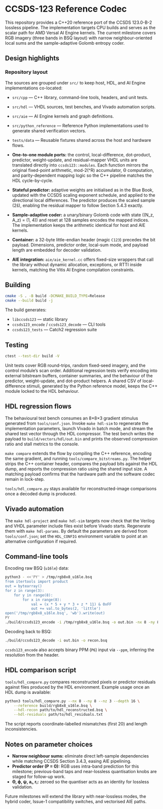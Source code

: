 # CCSDS-123 Reference Codec

This repository provides a C++20 reference port of the CCSDS 123.0-B-2 lossless
pipeline. The implementation targets CPU builds and serves as the scalar path for
AMD Versal AI Engine kernels. The current milestone covers RGB imagery (three bands
in BSQ layout) with narrow neighbour-oriented local sums and the sample-adaptive
Golomb entropy coder.

## Design highlights

### Repository layout

The sources are grouped under `src/` to keep host, HDL, and AI Engine
implementations co-located:

- `src/cpp` — C++ library, command-line tools, headers, and unit tests.
- `src/hdl` — VHDL sources, test benches, and Vivado automation scripts.
- `src/aie` — AI Engine kernels and graph definitions.
- `src/python_reference` — Reference Python implementations used to generate
  shared verification vectors.
- `tests/data` — Reusable fixtures shared across the host and hardware flows.

- **One-to-one module ports:** the control, local-difference, dot-product,
  predictor, weight-update, and residual-mapper VHDL units are translated directly
  into `ccsds123::modules`. Each function mirrors the original fixed-point
  arithmetic, mod-2\(^R\) accumulator, Θ computation, and parity-dependent mapping
  logic so the C++ pipeline matches the HDL cycle-by-cycle.
- **Stateful predictor:** adaptive weights are initialised as in the Blue Book,
  updated with the CCSDS scaling exponent schedule, and applied to the directional
  local differences. The predictor produces the scaled sample (2ŝ), enabling the
  residual mapper to follow Section 5.4.3 exactly.
- **Sample-adaptive coder:** a unary/binary Golomb code with state
  \((N_z, A_z) = (1, 4)\) and reset at 128 samples encodes the mapped indices.
  The implementation keeps the arithmetic identical for host and AIE kernels.
- **Container:** a 32-byte little-endian header (magic `C123`) precedes the bit
  payload. Dimensions, predictor order, local-sum mode, and payload length are
  embedded for decoder validation.
- **AIE integration:** `aie/aie_kernel.cc` offers fixed-size wrappers that call the
  library without dynamic allocation, exceptions, or RTTI inside kernels, matching
  the Vitis AI Engine compilation constraints.

## Building

```bash
cmake -S . -B build -DCMAKE_BUILD_TYPE=Release
cmake --build build -j
```

The build generates:

- `libccsds123` — static library
- `ccsds123_encode` / `ccsds123_decode` — CLI tools
- `ccsds123_tests` — Catch2 regression suite

## Testing

```bash
ctest --test-dir build -V
```

Unit tests cover RGB round-trips, random fixed-seed imagery, and the control
module’s scan order. Additional regression tests verify encoding into external
bitstream buffers, container summaries, and the behaviour of the predictor,
weight-update, and dot-product helpers. A shared CSV of local-difference
stimuli, generated by the Python reference model, keeps the C++ module locked to
the HDL behaviour.

## HDL regression flows

The behavioural test bench consumes an 8×8×3 gradient stimulus generated from
`tools/conf.json`. Invoke `make hdl-sim` to regenerate the implementation
parameters, launch Vivado in batch mode, and stream the shared test vector
through the HDL compressor. The test bench writes the payload to
`build/vectors/hdl/out.bin` and prints the observed compression ratio and stall
metrics to the console.

`make compare` extends the flow by compiling the C++ reference, encoding the same
gradient, and running `tools/compare_bitstreams.py`. The helper strips the C++
container header, compares the payload bits against the HDL dump, and reports the
compression ratio using the shared input size. A matching payload confirms that
the hardware path and the software codec remain in lock-step.

`tools/hdl_compare.py` stays available for reconstructed-image comparisons once a
decoded dump is produced.

## Vivado automation

The `make hdl-project` and `make hdl-sim` targets now check that the Verilog and
VHDL parameter include files exist before Vivado starts. Regenerate them with
`make hdl-params`. By default the parameters are derived from `tools/conf.json`;
set the `HDL_CONFIG` environment variable to point at an alternative
configuration if required.

## Command-line tools

Encoding raw BSQ (`u16le`) data:

```bash
python3 - <<'PY' > /tmp/rgb8x8_u16le.bsq
from itertools import product
out = bytearray()
for z in range(3):
    for y in range(8):
        for x in range(8):
            val = (x * 5 + y * 3 + z * 11) & 0xFF
            out += val.to_bytes(2, 'little')
open('/tmp/rgb8x8_u16le.bsq', 'wb').write(out)
PY
./build/ccsds123_encode -i /tmp/rgb8x8_u16le.bsq -o out.bin -nx 8 -ny 8 -nz 3 -d 8
```

Decoding back to BSQ:

```bash
./build/ccsds123_decode -i out.bin -o recon.bsq
```

`ccsds123_encode` also accepts binary PPM (`P6`) input via `--ppm`, inferring the
resolution from the header.

## HDL comparison script

`tools/hdl_compare.py` compares reconstructed pixels or predictor residuals against
files produced by the HDL environment. Example usage once an HDL dump is available:

```bash
python3 tools/hdl_compare.py --nx 8 --ny 8 --nz 3 --depth 16 \
    --reference build/rgb8x8_u16le.bsq \
    --hdl-recon path/to/hdl_reconstructed.bsq \
    --hdl-residuals path/to/hdl_residuals.txt
```

The script reports coordinate-labelled mismatches (first 20) and length
inconsistencies.

## Notes on parameter choices

- **Narrow neighbour sums:** eliminate direct left-sample dependencies while
  matching CCSDS Section 3.4.3, easing AIE pipelining.
- **Predictor order \(P = 0\):** RGB uses intra-band prediction for this milestone;
  previous-band taps and near-lossless quantisation knobs are staged for follow-up
  work.
- **Θ, ϕ, ψ, aᵢ, rᵢ:** zeroed so the quantiser acts as an identity for lossless
  validation.

Future milestones will extend the library with near-lossless modes, the hybrid
coder, Issue-1 compatibility switches, and vectorised AIE paths.
